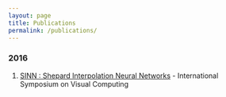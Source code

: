 ```yaml
---
layout: page
title: Publications
permalink: /publications/
---
```


### 2016
1. [SINN : Shepard Interpolation Neural Networks](https://link.springer.com/chapter/10.1007/978-3-319-50832-0_34) - International Symposium on Visual Computing